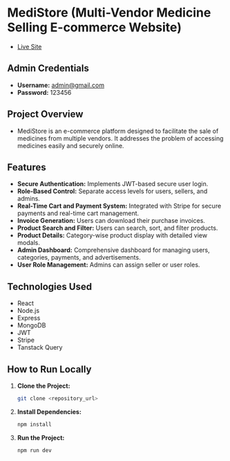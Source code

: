# MediStore (Multi-Vendor Medicine Selling E-commerce Website)

- [Live Site](https://medistore-91753.web.app)

## Admin Credentials
- **Username:** admin@gmail.com
- **Password:** 123456

## Project Overview
- MediStore is an e-commerce platform designed to facilitate the sale of medicines from multiple vendors. It addresses the problem of accessing medicines easily and securely online.

## Features
- **Secure Authentication:** Implements JWT-based secure user login.
- **Role-Based Control:** Separate access levels for users, sellers, and admins.
- **Real-Time Cart and Payment System:** Integrated with Stripe for secure payments and real-time cart management.
- **Invoice Generation:** Users can download their purchase invoices.
- **Product Search and Filter:** Users can search, sort, and filter products.
- **Product Details:** Category-wise product display with detailed view modals.
- **Admin Dashboard:** Comprehensive dashboard for managing users, categories, payments, and advertisements.
- **User Role Management:** Admins can assign seller or user roles.

## Technologies Used
- React
- Node.js
- Express
- MongoDB
- JWT
- Stripe
- Tanstack Query

## How to Run Locally
1. **Clone the Project:** 
    ```bash
    git clone <repository_url>
    ```
2. **Install Dependencies:**
    ```bash
    npm install
    ```
3. **Run the Project:**
    ```bash
    npm run dev
    ```
